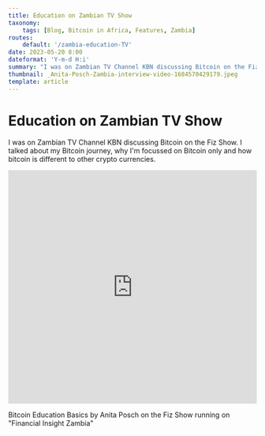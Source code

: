 ```yaml
---
title: Education on Zambian TV Show
taxonomy:
    tags: [Blog, Bitcoin in Africa, Features, Zambia]
routes:
    default: '/zambia-education-TV'
date: 2023-05-20 8:00
dateformat: 'Y-m-d H:i'
summary: "I was on Zambian TV Channel KBN discussing Bitcoin on the Fiz Show. I talked about my Bitcoin journey, why I'm focussed on Bitcoin only and how bitcoin is different to other crypto currencies."
thumbnail: _Anita-Posch-Zambia-interview-video-1684570429179.jpeg
template: article
---
```


# Education on Zambian TV Show

I was on Zambian TV Channel KBN discussing Bitcoin on the Fiz Show. I talked about my Bitcoin journey, why I'm focussed on Bitcoin only and how bitcoin is different to other crypto currencies.

<iframe width="100%" height="473" src="https://www.youtube.com/embed/FIJ-ZwaZTfg" title="YouTube video player" frameborder="0" allow="accelerometer; autoplay; clipboard-write; encrypted-media; gyroscope; picture-in-picture; web-share" allowfullscreen></iframe>

Bitcoin Education Basics by Anita Posch on the Fiz Show running on "Financial Insight Zambia"